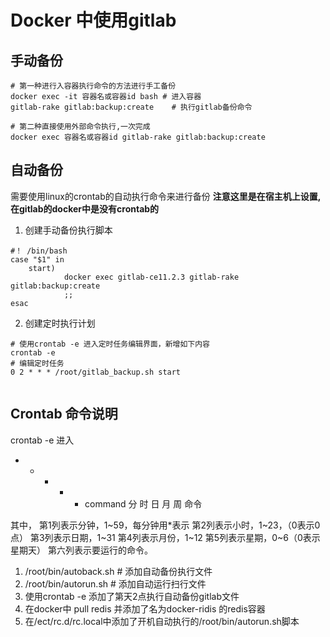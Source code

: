 # Docker 中使用gitlab

## 手动备份

```
# 第一种进行入容器执行命令的方法进行手工备份
docker exec -it 容器名或容器id bash # 进入容器
gitlab-rake gitlab:backup:create    # 执行gitlab备份命令

# 第二种直接使用外部命令执行,一次完成
docker exec 容器名或容器id gitlab-rake gitlab:backup:create
```

## 自动备份

需要使用linux的crontab的自动执行命令来进行备份
**注意这里是在宿主机上设置,在gitlab的docker中是没有crontab的**
1. 创建手动备份执行脚本

```
#！ /bin/bash
case "$1" in 
    start)
            docker exec gitlab-ce11.2.3 gitlab-rake gitlab:backup:create
            ;;
esac
```
2. 创建定时执行计划
```
# 使用crontab -e 进入定时任务编辑界面，新增如下内容
crontab -e
# 编辑定时任务
0 2 * * * /root/gitlab_backup.sh start


```

## Crontab 命令说明
crontab -e 进入
*  *  *  *  *  command
分  时  日  月  周  命令

其中，
第1列表示分钟，1~59，每分钟用*表示
第2列表示小时，1~23，（0表示0点）
第3列表示日期，1~31
第4列表示月份，1~12
第5列表示星期，0~6（0表示星期天）
第六列表示要运行的命令。


1.  /root/bin/autoback.sh # 添加自动备份执行文件
2.  /root/bin/autorun.sh    # 添加自动运行扫行文件
3. 使用crontab -e 添加了第天2点执行自动备份gitlab文件
4. 在docker中 pull redis 并添加了名为docker-ridis 的redis容器
5. 在/ect/rc.d/rc.local中添加了开机自动执行的/root/bin/autorun.sh脚本